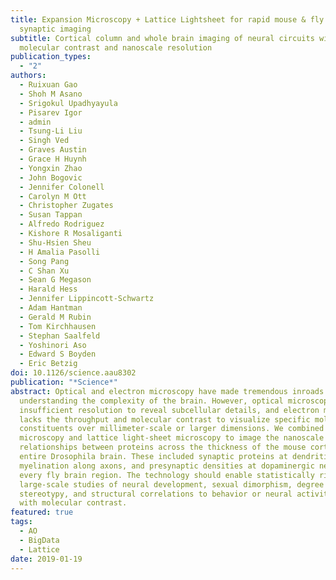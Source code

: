 ```yaml
---
title: Expansion Microscopy + Lattice Lightsheet for rapid mouse & fly brain
  synaptic imaging
subtitle: Cortical column and whole brain imaging of neural circuits with
  molecular contrast and nanoscale resolution
publication_types:
  - "2"
authors:
  - Ruixuan Gao
  - Shoh M Asano
  - Srigokul Upadhyayula
  - Pisarev Igor
  - admin
  - Tsung-Li Liu
  - Singh Ved
  - Graves Austin
  - Grace H Huynh
  - Yongxin Zhao
  - John Bogovic
  - Jennifer Colonell
  - Carolyn M Ott
  - Christopher Zugates
  - Susan Tappan
  - Alfredo Rodriguez
  - Kishore R Mosaliganti
  - Shu-Hsien Sheu
  - H Amalia Pasolli
  - Song Pang
  - C Shan Xu
  - Sean G Megason
  - Harald Hess
  - Jennifer Lippincott-Schwartz
  - Adam Hantman
  - Gerald M Rubin
  - Tom Kirchhausen
  - Stephan Saalfeld
  - Yoshinori Aso
  - Edward S Boyden
  - Eric Betzig
doi: 10.1126/science.aau8302
publication: "*Science*"
abstract: Optical and electron microscopy have made tremendous inroads toward
  understanding the complexity of the brain. However, optical microscopy offers
  insufficient resolution to reveal subcellular details, and electron microscopy
  lacks the throughput and molecular contrast to visualize specific molecular
  constituents over millimeter-scale or larger dimensions. We combined expansion
  microscopy and lattice light-sheet microscopy to image the nanoscale spatial
  relationships between proteins across the thickness of the mouse cortex or the
  entire Drosophila brain. These included synaptic proteins at dendritic spines,
  myelination along axons, and presynaptic densities at dopaminergic neurons in
  every fly brain region. The technology should enable statistically rich,
  large-scale studies of neural development, sexual dimorphism, degree of
  stereotypy, and structural correlations to behavior or neural activity, all
  with molecular contrast.
featured: true
tags:
  - AO
  - BigData
  - Lattice
date: 2019-01-19
---
```

